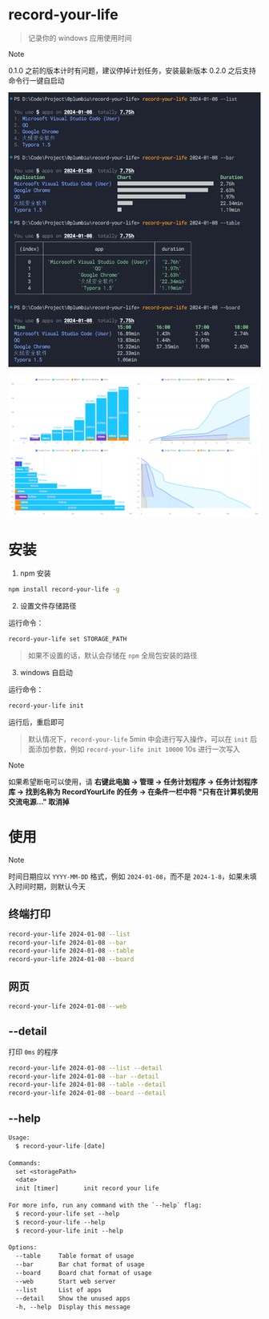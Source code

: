 # record-your-life

> 记录你的 windows 应用使用时间

> [!NOTE]  
> 0.1.0 之前的版本计时有问题，建议停掉计划任务，安装最新版本
> 0.2.0 之后支持命令行一键自启动

![terminal](./resource/terminal.png)

![web](./resource/web.png)

# 安装

1. npm 安装

```bash
npm install record-your-life -g
```

2. 设置文件存储路径

运行命令：

```bash
record-your-life set STORAGE_PATH
```

> 如果不设置的话，默认会存储在 `npm` 全局包安装的路径

3. windows 自启动

运行命令：

```bash
record-your-life init
```

运行后，重启即可

> 默认情况下，`record-your-life` 5min 中会进行写入操作，可以在 `init` 后面添加参数，例如 `record-your-life init 10000` 10s 进行一次写入

> [!NOTE]
> 如果希望断电可以使用，请 **右键此电脑 -> 管理 -> 任务计划程序 -> 任务计划程序库 -> 找到名称为 RecordYourLife 的任务 -> 在条件一栏中将 "只有在计算机使用交流电源..." 取消掉**


# 使用

> [!NOTE]  
> 时间日期应以 `YYYY-MM-DD` 格式，例如 `2024-01-08`，而不是 `2024-1-8`，如果未填入时间时期，则默认今天

## 终端打印

```bash
record-your-life 2024-01-08 --list
record-your-life 2024-01-08 --bar
record-your-life 2024-01-08 --table
record-your-life 2024-01-08 --board
```

## 网页

```bash
record-your-life 2024-01-08 --web
```

## --detail

打印 `0ms` 的程序

```bash
record-your-life 2024-01-08 --list --detail
record-your-life 2024-01-08 --bar --detail
record-your-life 2024-01-08 --table --detail
record-your-life 2024-01-08 --board --detail
```

## --help

```txt
Usage:
  $ record-your-life [date]

Commands:
  set <storagePath>
  <date>
  init [timer]       init record your life

For more info, run any command with the `--help` flag:
  $ record-your-life set --help
  $ record-your-life --help
  $ record-your-life init --help

Options:
  --table     Table format of usage
  --bar       Bar chat format of usage
  --board     Board chat format of usage
  --web       Start web server
  --list      List of apps
  --detail    Show the unused apps
  -h, --help  Display this message
```
